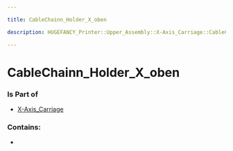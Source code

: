 ```yaml
---

title: CableChainn_Holder_X_oben

description: HUGEFANCY_Printer::Upper_Assembly::X-Axis_Carriage::CableChainn_Holder_X_oben

---
```

# CableChainn_Holder_X_oben
<script>
    var geoarray = '{"CableChainn_Holder_X_oben": {}}';
</script>
<script>
    var basepath = '/assets/HUGEFANCY_Printer/Upper_Assembly/X-Axis_Carriage/';
</script>
<link rel="stylesheet" href="/css/container.css">

<div id="container"></div>

<!-- these are the required scripts for the three.js scene -->
<script src="/lib/three.min.js"></script>
<script src="/lib/OrbitControls.js"></script>
<script src="/lib/RectAreaLightUniformsLib.js"></script>
<!-- this is your app's lib file -->
<script src="/lib/triceratops_app.js"></script>
### Is Part of
- [X-Axis_Carriage](../X-Axis_Carriage)  

### Contains:
- [](./CableChainn_Holder_X_oben/)

